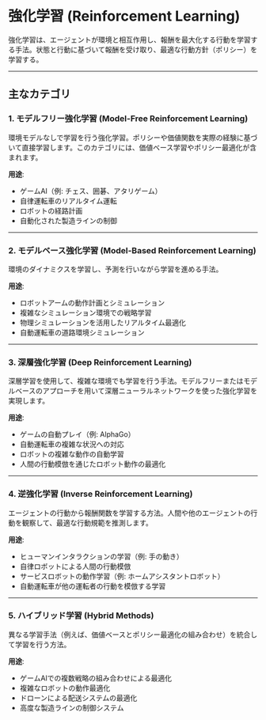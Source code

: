 # 強化学習 (Reinforcement Learning)

強化学習は、エージェントが環境と相互作用し、報酬を最大化する行動を学習する手法。状態と行動に基づいて報酬を受け取り、最適な行動方針（ポリシー）を学習する。

---

## 主なカテゴリ

### 1. モデルフリー強化学習 (Model-Free Reinforcement Learning)  
環境モデルなしで学習を行う強化学習。ポリシーや価値関数を実際の経験に基づいて直接学習します。このカテゴリには、価値ベース学習やポリシー最適化が含まれます。

**用途**:  
- ゲームAI（例: チェス、囲碁、アタリゲーム）  
- 自律運転車のリアルタイム運転  
- ロボットの経路計画  
- 自動化された製造ラインの制御  

---

### 2. モデルベース強化学習 (Model-Based Reinforcement Learning)  
環境のダイナミクスを学習し、予測を行いながら学習を進める手法。

**用途**:  
- ロボットアームの動作計画とシミュレーション  
- 複雑なシミュレーション環境での戦略学習  
- 物理シミュレーションを活用したリアルタイム最適化  
- 自動運転車の道路環境シミュレーション  

---

### 3. 深層強化学習 (Deep Reinforcement Learning)  
深層学習を使用して、複雑な環境でも学習を行う手法。モデルフリーまたはモデルベースのアプローチを用いて深層ニューラルネットワークを使った強化学習を実現します。

**用途**:  
- ゲームの自動プレイ（例: AlphaGo）  
- 自動運転車の複雑な状況への対応  
- ロボットの複雑な動作の自動学習  
- 人間の行動模倣を通じたロボット動作の最適化  

---

### 4. 逆強化学習 (Inverse Reinforcement Learning)  
エージェントの行動から報酬関数を学習する方法。人間や他のエージェントの行動を観察して、最適な行動規範を推測します。

**用途**:  
- ヒューマンインタラクションの学習（例: 手の動き）  
- 自律ロボットによる人間の行動模倣  
- サービスロボットの動作学習（例: ホームアシスタントロボット）  
- 自動運転車が他の運転者の行動を模倣する学習  

---

### 5. ハイブリッド学習 (Hybrid Methods)  
異なる学習手法（例えば、価値ベースとポリシー最適化の組み合わせ）を統合して学習を行う方法。

**用途**:  
- ゲームAIでの複数戦略の組み合わせによる最適化  
- 複雑なロボットの動作最適化  
- ドローンによる配送システムの最適化  
- 高度な製造ラインの制御システム  